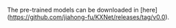 The pre-trained models can be downloaded in [here] (https://github.com/jiahong-fu/KXNet/releases/tag/v0.0).
